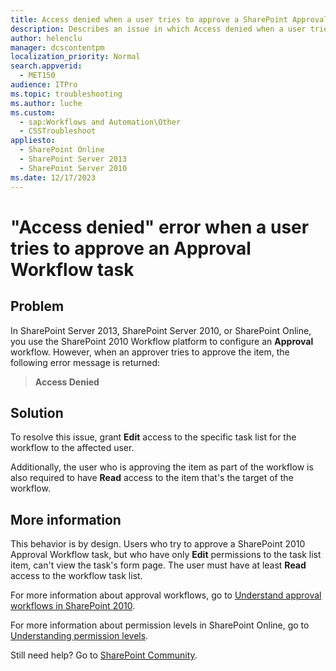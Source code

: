```yaml
---
title: Access denied when a user tries to approve a SharePoint Approval Workflow task in SharePoint Server or SharePoint Online
description: Describes an issue in which Access denied when a user tries to approve a SharePoint Approval Workflow task in SharePoint Server or SharePoint Online.
author: helenclu
manager: dcscontentpm
localization_priority: Normal
search.appverid: 
  - MET150
audience: ITPro
ms.topic: troubleshooting
ms.author: luche
ms.custom: 
  - sap:Workflows and Automation\Other
  - CSSTroubleshoot
appliesto: 
  - SharePoint Online
  - SharePoint Server 2013
  - SharePoint Server 2010
ms.date: 12/17/2023
---
```


# "Access denied" error when a user tries to approve an Approval Workflow task

## Problem

In SharePoint Server 2013, SharePoint Server 2010, or SharePoint Online, you use the SharePoint 2010 Workflow platform to configure an **Approval** workflow. However, when an approver tries to approve the item, the following error message is returned:

> **Access Denied**

## Solution

To resolve this issue, grant **Edit** access to the specific task list for the workflow to the affected user.

Additionally, the user who is approving the item as part of the workflow is also required to have **Read** access to the item that's the target of the workflow.

## More information

This behavior is by design. Users who try to approve a SharePoint 2010 Approval Workflow task, but who have only **Edit** permissions to the task list item, can't view the task's form page. The user must have at least **Read** access to the workflow task list.

For more information about approval workflows, go to [Understand approval workflows in SharePoint 2010](https://support.office.com/article/understand-approval-workflows-in-sharepoint-server-a24bcd14-0e3c-4449-b936-267d6c478579?ocmsassetID=HA101857172&CorrelationId=41ffeb3a-fdca-4c19-a471-5cd02c4525ea&ui=en-US&rs=en-US&ad=US).

For more information about permission levels in SharePoint Online, go to [Understanding permission levels](https://support.office.com/article/understanding-permission-levels-in-sharepoint-87ecbb0e-6550-491a-8826-c075e4859848?ocmsassetID=HA102772294&CorrelationId=8cb2ee53-10d3-48ec-baee-588885e94ba3&ui=en-US&rs=en-US&ad=US).

Still need help? Go to [SharePoint Community](https://techcommunity.microsoft.com/t5/sharepoint/ct-p/SharePoint).
